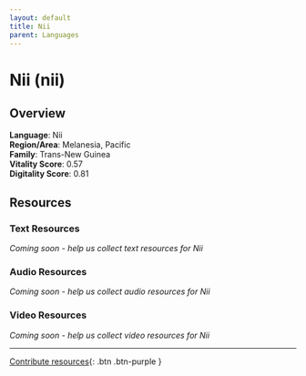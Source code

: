 ```yaml
---
layout: default
title: Nii
parent: Languages
---
```


# Nii (nii)

## Overview

**Language**: Nii  
**Region/Area**: Melanesia, Pacific  
**Family**: Trans-New Guinea  
**Vitality Score**: 0.57  
**Digitality Score**: 0.81  

## Resources

### Text Resources
*Coming soon - help us collect text resources for Nii*

### Audio Resources
*Coming soon - help us collect audio resources for Nii*

### Video Resources
*Coming soon - help us collect video resources for Nii*

---

[Contribute resources](https://fairtrain.github.io/){: .btn .btn-purple }
